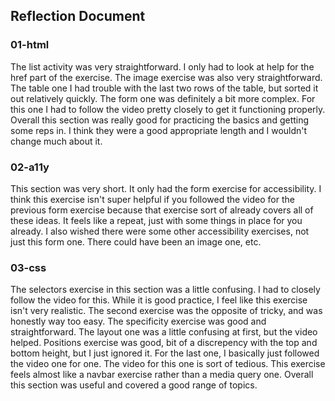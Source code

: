 ## Reflection Document

### 01-html

The list activity was very straightforward. I only had to look at help for the href part of the exercise. The image exercise was also very straightforward. The table one I had trouble with the last two rows of the table, but sorted it out relatively quickly. The form one was definitely a bit more complex. For this one I had to follow the video pretty closely to get it functioning properly. Overall this section was really good for practicing the basics and getting some reps in. I think they were a good appropriate length and I wouldn't change much about it.

### 02-a11y

This section was very short. It only had the form exercise for accessibility. I think this exercise isn't super helpful if you followed the video for the previous form exercise because that exercise sort of already covers all of these ideas. It feels like a repeat, just with some things in place for you already. I also wished there were some other accessibility exercises, not just this form one. There could have been an image one, etc.


### 03-css

The selectors exercise in this section was a little confusing. I had to closely follow the video for this. While it is good practice, I feel like this exercise isn't very realistic. The second exercise was the opposite of tricky, and was honestly way too easy. The specificity exercise was good and straightforward. The layout one was a little confusing at first, but the video helped. Positions exercise was good, bit of a discrepency with the top and bottom height, but I just ignored it. For the last one, I basically just followed the video one for one. The video for this one is sort of tedious. This exercise feels almost like a navbar exercise rather than a media query one. Overall this section was useful and covered a good range of topics. 